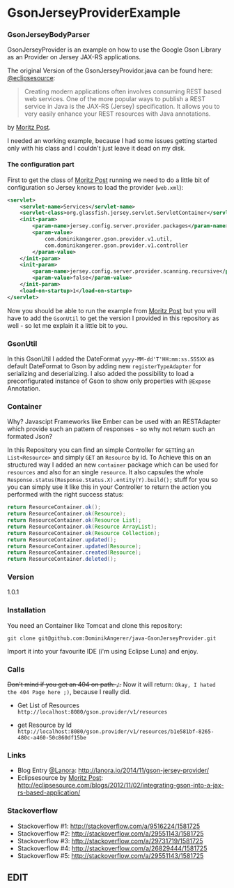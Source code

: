 # GsonJerseyProviderExample

### GsonJerseyBodyParser
GsonJerseyProvider is an example on how to use the Google Gson Library as an Provider on Jersey JAX-RS applications.

The original Version of the GsonJerseyProvidor.java can be found here: [@eclipsesource]:

> Creating modern applications often involves consuming REST
> based web services. One of the more popular ways to publish 
> a REST service in Java is the JAX-RS (Jersey) specification.
> It allows you to very easily enhance your REST resources 
> with Java annotations.

by [Moritz Post]. 

I needed an working example, because I had some issues getting started only with his class and I couldn't just leave it dead on my disk.

#### The configuration part
First to get the class of [Moritz Post] running we need to do a little bit of configuration so Jersey knows to load the provider (`web.xml`):
```xml
<servlet>
	<servlet-name>Services</servlet-name>
	<servlet-class>org.glassfish.jersey.servlet.ServletContainer</servlet-class>
	<init-param>
		<param-name>jersey.config.server.provider.packages</param-name>
		<param-value>
  			com.dominikangerer.gson.provider.v1.util,
  			com.dominikangerer.gson.provider.v1.controller
  		</param-value>
	</init-param>
	<init-param>
		<param-name>jersey.config.server.provider.scanning.recursive</param-name>
		<param-value>false</param-value>
	</init-param>
	<load-on-startup>1</load-on-startup>
</servlet>
```
Now you should be able to run the example from [Moritz Post] but you will have to add the `GsonUtil` to get the version I provided in this repository as well - so let me explain it a little bit to you.

### GsonUtil

In this GsonUtil I added the DateFormat `yyyy-MM-dd'T'HH:mm:ss.SSSXX` as default DateFormat to Gson by adding new `registerTypeAdapter` for serializing and deserializing. I also added the possibility to load a preconfigurated instance of Gson to show only properties with `@Expose` Annotation.

### Container
Why? Javascipt Frameworks like Ember can be used with an RESTAdapter which provide such an pattern of responses - so why not return such an formated Json?

In this Repository you can find an simple Controller for `GET`ting an `List<Resource>` and simply `GET` an `Resource` by id. To Achieve this on an structured way I added an new `container` package which can be used for `resources` and also for an single `resource`. It also capsules the whole `Response.status(Response.Status.X).entity(Y).build();` stuff for you so you can simply use it like this in your Controller to return the action you performed with the right success status:

```java
return ResourceContainer.ok();
return ResourceContainer.ok(Resource);
return ResourceContainer.ok(Resource List);
return ResourceContainer.ok(Resource ArrayList);
return ResourceContainer.ok(Resource Collection);
return ResourceContainer.updated();
return ResourceContainer.updated(Resource);
return ResourceContainer.created(Resource);
return ResourceContainer.deleted();
```

### Version
1.0.1

### Installation

You need an Container like Tomcat and clone this repository:

```git
git clone git@github.com:DominikAngerer/java-GsonJerseyProvider.git
```

Import it into your favourite IDE (i'm using Eclipse Luna) and enjoy.

### Calls

~~Don't mind if you get an 404 on path: `/`.~~
Now it will return: `Okay, I hated the 404 Page here ;)`, because I really did.

- Get List of Resources
`http://localhost:8080/gson.provider/v1/resources`

- get Resource by Id
`http://localhost:8080/gson.provider/v1/resources/b1e581bf-8265-480c-a460-50c860df15be`

### Links

- Blog Entry [@Lanora]: http://lanora.io/2014/11/gson-jersey-provider/
- Eclipsesource by [Moritz Post]: http://eclipsesource.com/blogs/2012/11/02/integrating-gson-into-a-jax-rs-based-application/

[@eclipsesource]:http://eclipsesource.com/blogs/2012/11/02/integrating-gson-into-a-jax-rs-based-application/
[Moritz Post]:http://profiles.google.com/110380137820502036004
[@Lanora]:http://lanora.io/2014/11/gson-jersey-provider/
[Mike Penz]:https://github.com/mikepenz
[Thomas Pink]:https://github.com/thomaspink

### Stackoverflow

- Stackoverflow #1: http://stackoverflow.com/a/9516224/1581725
- Stackoverflow #2: http://stackoverflow.com/a/29551143/1581725
- Stackoverflow #3: http://stackoverflow.com/a/29731719/1581725
- Stackoverflow #4: http://stackoverflow.com/a/26829444/1581725
- Stackoverflow #5: http://stackoverflow.com/a/29551143/1581725

## EDIT